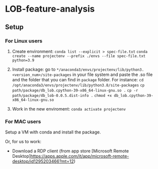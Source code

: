 # LOB-feature-analysis

##  Setup 
### For Linux users
1. Create environment:
    `conda list --explicit > spec-file.txt`
    `conda create --name projectenv --prefix ./envs --file spec-file.txt python=3.9`

2. Install package: go to `*/anaconda3/envs/projectenv/lib/python3.<version_num>/site-packages` in your file system and paste the .so file and the folder that you can find in `package` folder. 
    For instance:
    `cd /opt/anaconda3/envs/projectenv/lib/python3.8/site-packages`
    `cp path/package/db_lob.cpython-39-x86_64-linux-gnu.so .`
    `cp -r path/package/db_lob-0.0.5.dist-info .`
    `chmod +x db_lob.cpython-39-x86_64-linux-gnu.so` 

3. Work in the new enviroment:
    `conda activate projectenv`

### For MAC users
Setup a VM with conda and install the package.

Or, for us to work:
- Download a RDP client (from app store [Microsoft Remote Desktop]<https://apps.apple.com/it/app/microsoft-remote-desktop/id1295203466?mt=12>)

